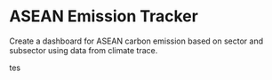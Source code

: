 # ASEAN Emission Tracker

Create a dashboard for ASEAN carbon emission based on sector and subsector using data from climate trace.

tes



